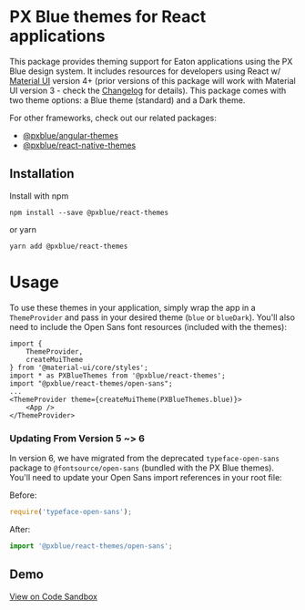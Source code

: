 # PX Blue themes for React applications

This package provides theming support for Eaton applications using the PX Blue design system. It includes resources for developers using React w/ [Material UI](https://www.npmjs.com/package/@material-ui/core) version 4+ (prior versions of this package will work with Material UI version 3 - check the [Changelog](https://github.com/pxblue/themes/blob/master/CHANGELOG.md) for details). This package comes with two theme options: a Blue theme (standard) and a Dark theme.

For other frameworks, check out our related packages:

-   [@pxblue/angular-themes](https://www.npmjs.com/package/@pxblue/angular-themes)
-   [@pxblue/react-native-themes](https://www.npmjs.com/package/@pxblue/react-native-themes)

## Installation

Install with npm

```shell
npm install --save @pxblue/react-themes
```

or yarn

```shell
yarn add @pxblue/react-themes
```

# Usage

To use these themes in your application, simply wrap the app in a `ThemeProvider` and pass in your desired theme (`blue` or `blueDark`). You'll also need to include the Open Sans font resources (included with the themes):

```tsx
import {
    ThemeProvider,
    createMuiTheme
} from '@material-ui/core/styles';
import * as PXBlueThemes from '@pxblue/react-themes';
import "@pxblue/react-themes/open-sans";
...
<ThemeProvider theme={createMuiTheme(PXBlueThemes.blue)}>
    <App />
</ThemeProvider>
```

### Updating From Version 5 ~> 6

In version 6, we have migrated from the deprecated `typeface-open-sans` package to `@fontsource/open-sans` (bundled with the PX Blue themes). You'll need to update your Open Sans import references in your root file:

Before:

```js
require('typeface-open-sans');
```

After:

```js
import '@pxblue/react-themes/open-sans';
```

## Demo

[View on Code Sandbox](https://codesandbox.io/s/github/pxblue/themes/tree/master/react/demo)
